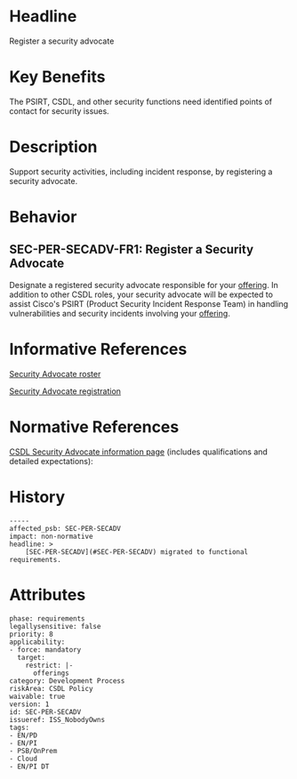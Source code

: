 # Headline

Register a security advocate

# Key Benefits

The PSIRT, CSDL, and other security functions need identified points of
contact for security issues.

# Description

Support security activities, including incident response, by registering
a security advocate.

# Behavior

## SEC-PER-SECADV-FR1: Register a Security Advocate
Designate a registered security advocate responsible for your
[offering](#DEF_Offering). In addition to other CSDL roles, your
security advocate will be expected to assist Cisco's PSIRT (Product
Security Incident Response Team) in handling vulnerabilities and
security incidents involving your [offering](#DEF_Offering).

# Informative References

[Security Advocate roster](http://wwwin-xmet.cisco.com/cgi-bin/ops/tops/xmet/saroster.cgi)

[Security Advocate registration](http://wwwin-xmet.cisco.com/cgi-bin/ops/tops/xmet/sardetails.cgi)

# Normative References

[CSDL Security Advocate information
page](https://cisco.sharepoint.com/sites/CSDL/SitePages/Welcome-to-the-Security-Advocates-Community.aspx)
(includes qualifications and detailed expectations):

# History
```
-----
affected_psb: SEC-PER-SECADV
impact: non-normative
headline: >
    [SEC-PER-SECADV](#SEC-PER-SECADV) migrated to functional requirements.
```

# Attributes

    phase: requirements
    legallysensitive: false
    priority: 8
    applicability:
    - force: mandatory
      target:
        restrict: |-
          offerings
    category: Development Process
    riskArea: CSDL Policy
    waivable: true
    version: 1
    id: SEC-PER-SECADV
    issueref: ISS_NobodyOwns
    tags:
    - EN/PD
    - EN/PI
    - PSB/OnPrem
    - Cloud
    - EN/PI DT

